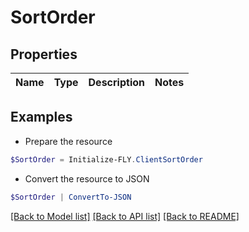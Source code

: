 # SortOrder
## Properties

Name | Type | Description | Notes
------------ | ------------- | ------------- | -------------

## Examples

- Prepare the resource
```powershell
$SortOrder = Initialize-FLY.ClientSortOrder 
```

- Convert the resource to JSON
```powershell
$SortOrder | ConvertTo-JSON
```

[[Back to Model list]](../README.md#documentation-for-models) [[Back to API list]](../README.md#documentation-for-api-endpoints) [[Back to README]](../README.md)

